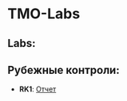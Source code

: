 # TMO-Labs
## Labs:
## Рубежные контроли:
+ **RK1**: [Отчет](https://github.com/NISKULAT/TMO-Labs/blob/master/RK1.pdf)
